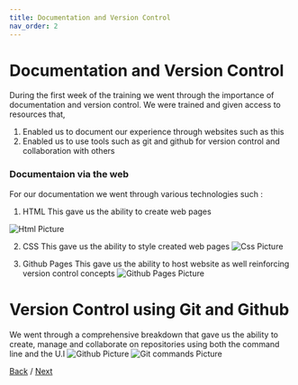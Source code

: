 ```yaml
---
title: Documentation and Version Control
nav_order: 2
---
```


# Documentation and Version Control
During the first week of the training we went through the importance of documentation and version control. We were trained and given access to resources that,
1. Enabled us to document our experience through websites such as this
2. Enabled us to use tools such as git and github for version control and collaboration with others

### Documentaion via the web
For our documentation we went through various technologies such :

1. HTML
This gave us the ability to create web pages

![Html Picture](images/htmlPic.png)

2. CSS
This gave us the ability to style created web pages
![Css Picture](images/cssPic.png)

3. Github Pages
This gave us the ability to host website as well reinforcing version control concepts
![Github Pages Picture](images/gitPages.png)

# Version Control using Git and Github
We went through a comprehensive breakdown that gave us the ability to create, manage and collaborate on repositories using both the command line and the U.I
![Github Picture](images/gitHub.png)
![Git commands Picture](images/gitCommands.png)

[Back](index.md) / [Next](module2.md)
